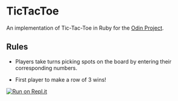 # TicTacToe

An implementation of Tic-Tac-Toe in Ruby for the [Odin Project](https://www.theodinproject.com/).

## Rules

- Players take turns picking spots on the board by entering their corresponding numbers.

- First player to make a row of 3 wins!

[![Run on Repl.it](https://repl.it/badge/github/@JimmyMcKegger/TicTacToe)](https://replit.com/@JimmyMcKegger/TicTacToe?v=1)
